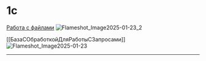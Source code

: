 # 1c
[Работа с файлами](https://github.com/DADUSHKA/1c/tree/master/IRS-Education/Работа%20с%20файлами)
![Flameshot_Image2025-01-23_2](https://github.com/user-attachments/assets/7da509cb-bb39-431d-a7c7-844b89ba05a2)




[[БазаСОбработкойДляРаботыСЗапросами]]   
![Flameshot_Image2025-01-23](https://github.com/user-attachments/assets/717ada2b-eb38-4df2-adf2-e9b21caf83a9)

---


